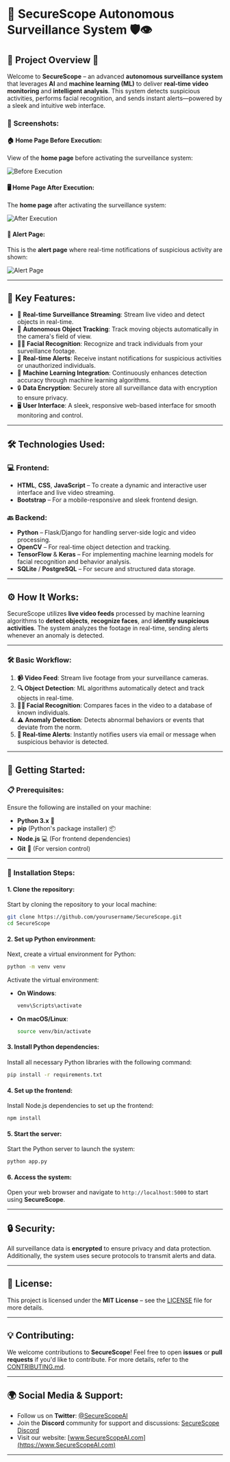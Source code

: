 # 🚨 **SecureScope Autonomous Surveillance System** 🛡️👁️

## 🌟 **Project Overview** 🚀

Welcome to **SecureScope** – an advanced **autonomous surveillance system** that leverages **AI** and **machine learning (ML)** to deliver **real-time video monitoring** and **intelligent analysis**. This system detects suspicious activities, performs facial recognition, and sends instant alerts—powered by a sleek and intuitive web interface.

### 📸 **Screenshots**:

#### 🏠 **Home Page Before Execution**:
View of the **home page** before activating the surveillance system:

![Before Execution](./Screenshot%202025-03-16%20135839.png)

#### 🖥️ **Home Page After Execution**:
The **home page** after activating the surveillance system:

![After Execution](./Screenshot%202025-03-16%20135943.png)

#### 🚨 **Alert Page**:
This is the **alert page** where real-time notifications of suspicious activity are shown:

![Alert Page](./Screenshot%202025-03-16%20140641.png)

---

## 🔑 **Key Features**:

- 🎥 **Real-time Surveillance Streaming**: Stream live video and detect objects in real-time.
- 🤖 **Autonomous Object Tracking**: Track moving objects automatically in the camera's field of view.
- 🧑‍⚖️ **Facial Recognition**: Recognize and track individuals from your surveillance footage.
- 📲 **Real-time Alerts**: Receive instant notifications for suspicious activities or unauthorized individuals.
- 🧠 **Machine Learning Integration**: Continuously enhances detection accuracy through machine learning algorithms.
- 🔒 **Data Encryption**: Securely store all surveillance data with encryption to ensure privacy.
- 🖥️ **User Interface**: A sleek, responsive web-based interface for smooth monitoring and control.

---

## 🛠️ **Technologies Used**:

### 💻 **Frontend**:
- **HTML**, **CSS**, **JavaScript** – To create a dynamic and interactive user interface and live video streaming.
- **Bootstrap** – For a mobile-responsive and sleek frontend design.

### 🔙 **Backend**:
- **Python** – Flask/Django for handling server-side logic and video processing.
- **OpenCV** – For real-time object detection and tracking.
- **TensorFlow** & **Keras** – For implementing machine learning models for facial recognition and behavior analysis.
- **SQLite** / **PostgreSQL** – For secure and structured data storage.

---

## ⚙️ **How It Works**:

SecureScope utilizes **live video feeds** processed by machine learning algorithms to **detect objects**, **recognize faces**, and **identify suspicious activities**. The system analyzes the footage in real-time, sending alerts whenever an anomaly is detected.

---

### 🛠️ **Basic Workflow**:

1. **📹 Video Feed**: Stream live footage from your surveillance cameras.
2. **🔍 Object Detection**: ML algorithms automatically detect and track objects in real-time.
3. **🧑‍⚖️ Facial Recognition**: Compares faces in the video to a database of known individuals.
4. **⚠️ Anomaly Detection**: Detects abnormal behaviors or events that deviate from the norm.
5. **🚨 Real-time Alerts**: Instantly notifies users via email or message when suspicious behavior is detected.

---

## 🚦 **Getting Started**:

### 📋 **Prerequisites**:

Ensure the following are installed on your machine:
- **Python 3.x** 🐍
- **pip** (Python's package installer) 📦
- **Node.js** 💻 (For frontend dependencies)
- **Git** 🔧 (For version control)

---

### 🔧 **Installation Steps**:

#### 1. **Clone the repository**:
Start by cloning the repository to your local machine:
```bash
git clone https://github.com/yourusername/SecureScope.git
cd SecureScope
```

#### 2. **Set up Python environment**:
Next, create a virtual environment for Python:
```bash
python -m venv venv
```

Activate the virtual environment:
- **On Windows**:
  ```bash
  venv\Scripts\activate
  ```
- **On macOS/Linux**:
  ```bash
  source venv/bin/activate
  ```

#### 3. **Install Python dependencies**:
Install all necessary Python libraries with the following command:
```bash
pip install -r requirements.txt
```

#### 4. **Set up the frontend**:
Install Node.js dependencies to set up the frontend:
```bash
npm install
```

#### 5. **Start the server**:
Start the Python server to launch the system:
```bash
python app.py
```

#### 6. **Access the system**:
Open your web browser and navigate to `http://localhost:5000` to start using **SecureScope**.

---

## 🔒 **Security**:

All surveillance data is **encrypted** to ensure privacy and data protection. Additionally, the system uses secure protocols to transmit alerts and data.

---

## 📄 **License**:

This project is licensed under the **MIT License** – see the [LICENSE](LICENSE) file for more details.

---

## 💡 **Contributing**:

We welcome contributions to **SecureScope**! Feel free to open **issues** or **pull requests** if you'd like to contribute. For more details, refer to the [CONTRIBUTING.md](CONTRIBUTING.md).

---

## 🌍 **Social Media & Support**:

- Follow us on **Twitter**: [@SecureScopeAI](https://twitter.com/SecureScopeAI)
- Join the **Discord** community for support and discussions: [SecureScope Discord](https://discord.gg/SecureScope)
- Visit our website: [www.SecureScopeAI.com](https://www.SecureScopeAI.com)

---
